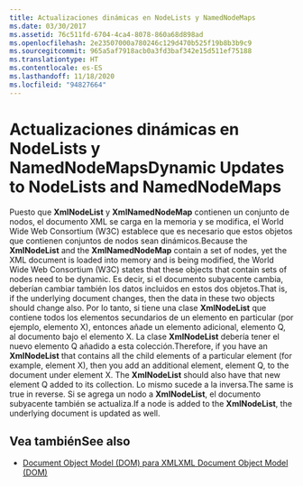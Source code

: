 ```yaml
---
title: Actualizaciones dinámicas en NodeLists y NamedNodeMaps
ms.date: 03/30/2017
ms.assetid: 76c511fd-6704-4ca4-8078-860a68d898ad
ms.openlocfilehash: 2e23507000a780246c129d470b525f19b8b3b9c9
ms.sourcegitcommit: 965a5af7918acb0a3fd3baf342e15d511ef75188
ms.translationtype: HT
ms.contentlocale: es-ES
ms.lasthandoff: 11/18/2020
ms.locfileid: "94827664"
---
```

# <a name="dynamic-updates-to-nodelists-and-namednodemaps"></a><span data-ttu-id="09bde-102">Actualizaciones dinámicas en NodeLists y NamedNodeMaps</span><span class="sxs-lookup"><span data-stu-id="09bde-102">Dynamic Updates to NodeLists and NamedNodeMaps</span></span>
<span data-ttu-id="09bde-103">Puesto que **XmlNodeList** y **XmlNamedNodeMap** contienen un conjunto de nodos, el documento XML se carga en la memoria y se modifica, el World Wide Web Consortium (W3C) establece que es necesario que estos objetos que contienen conjuntos de nodos sean dinámicos.</span><span class="sxs-lookup"><span data-stu-id="09bde-103">Because the **XmlNodeList** and the **XmlNamedNodeMap** contain a set of nodes, yet the XML document is loaded into memory and is being modified, the World Wide Web Consortium (W3C) states that these objects that contain sets of nodes need to be dynamic.</span></span> <span data-ttu-id="09bde-104">Es decir, si el documento subyacente cambia, deberían cambiar también los datos incluidos en estos dos objetos.</span><span class="sxs-lookup"><span data-stu-id="09bde-104">That is, if the underlying document changes, then the data in these two objects should change also.</span></span> <span data-ttu-id="09bde-105">Por lo tanto, si tiene una clase **XmlNodeList** que contiene todos los elementos secundarios de un elemento en particular (por ejemplo, elemento X), entonces añade un elemento adicional, elemento Q, al documento bajo el elemento X. La clase **XmlNodeList** debería tener el nuevo elemento Q añadido a esta colección.</span><span class="sxs-lookup"><span data-stu-id="09bde-105">Therefore, if you have an **XmlNodeList** that contains all the child elements of a particular element (for example, element X), then you add an additional element, element Q, to the document under element X. The **XmlNodeList** should also have that new element Q added to its collection.</span></span> <span data-ttu-id="09bde-106">Lo mismo sucede a la inversa.</span><span class="sxs-lookup"><span data-stu-id="09bde-106">The same is true in reverse.</span></span> <span data-ttu-id="09bde-107">Si se agrega un nodo a **XmlNodeList**, el documento subyacente también se actualiza.</span><span class="sxs-lookup"><span data-stu-id="09bde-107">If a node is added to the **XmlNodeList**, the underlying document is updated as well.</span></span>  
  
## <a name="see-also"></a><span data-ttu-id="09bde-108">Vea también</span><span class="sxs-lookup"><span data-stu-id="09bde-108">See also</span></span>

- [<span data-ttu-id="09bde-109">Document Object Model (DOM) para XML</span><span class="sxs-lookup"><span data-stu-id="09bde-109">XML Document Object Model (DOM)</span></span>](xml-document-object-model-dom.md)

